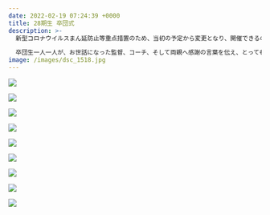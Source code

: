 ```yaml
---
date: 2022-02-19 07:24:39 +0000
title: 28期生 卒団式
description: >-
  新型コロナウイルスまん延防止等重点措置のため、当初の予定から変更となり、開催できるのかどうか・・・ヒヤヒヤしておりましたが、無事終えることができました。

  卒団生一人一人が、お世話になった監督、コーチ、そして両親へ感謝の言葉を伝え、とっても暖かい気持ちになりました。思わずもらい泣き💦💦28期生の皆さん、お疲れさまでした😊そしてこれからも、ご活躍を楽しみにしています♪
image: /images/dsc_1518.jpg
---
```

![](/images/dsc_148.jpg)

![](/images/dsc_1521.jpg)

![](/images/dsc_1522.jpg)

![](/images/dsc_1541.jpg)

![](/images/20220219_184309.jpg)

![](/images/20220219_184823.jpg)

![](/images/20220219_185017.jpg)

![](/images/20220219_185342.jpg)

![](/images/20220219_185536.jpg)